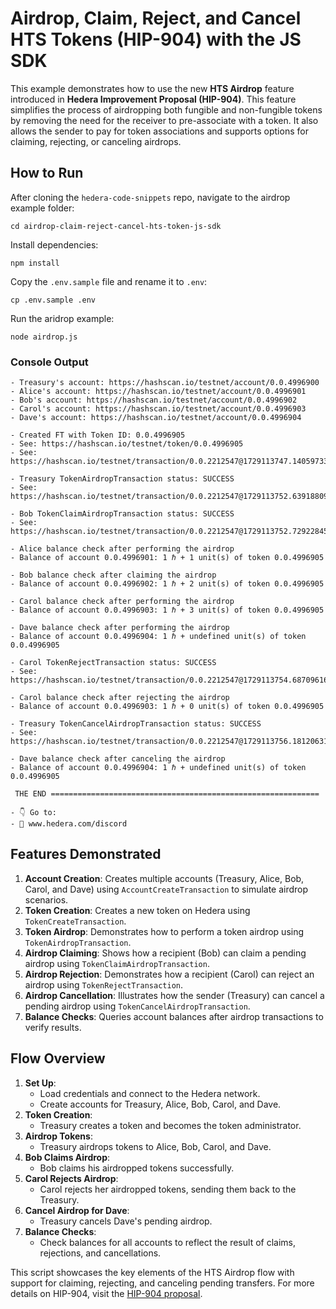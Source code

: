 # Airdrop, Claim, Reject, and Cancel HTS Tokens (HIP-904) with the JS SDK

This example demonstrates how to use the new **HTS Airdrop** feature introduced in **Hedera Improvement Proposal (HIP-904)**. This feature simplifies the process of airdropping both fungible and non-fungible tokens by removing the need for the receiver to pre-associate with a token. It also allows the sender to pay for token associations and supports options for claiming, rejecting, or canceling airdrops.

## How to Run

After cloning the `hedera-code-snippets` repo, navigate to the airdrop example folder:

```
cd airdrop-claim-reject-cancel-hts-token-js-sdk
```

Install dependencies:

```
npm install
```

Copy the `.env.sample` file and rename it to `.env`:

```
cp .env.sample .env
```

Run the aridrop example:

```
node airdrop.js
```

### Console Output

```
- Treasury's account: https://hashscan.io/testnet/account/0.0.4996900
- Alice's account: https://hashscan.io/testnet/account/0.0.4996901
- Bob's account: https://hashscan.io/testnet/account/0.0.4996902
- Carol's account: https://hashscan.io/testnet/account/0.0.4996903
- Dave's account: https://hashscan.io/testnet/account/0.0.4996904

- Created FT with Token ID: 0.0.4996905
- See: https://hashscan.io/testnet/token/0.0.4996905
- See: https://hashscan.io/testnet/transaction/0.0.2212547@1729113747.140597330

- Treasury TokenAirdropTransaction status: SUCCESS
- See: https://hashscan.io/testnet/transaction/0.0.2212547@1729113752.639188097

- Bob TokenClaimAirdropTransaction status: SUCCESS
- See: https://hashscan.io/testnet/transaction/0.0.2212547@1729113752.729228451

- Alice balance check after performing the airdrop
- Balance of account 0.0.4996901: 1 ℏ + 1 unit(s) of token 0.0.4996905

- Bob balance check after claiming the airdrop
- Balance of account 0.0.4996902: 1 ℏ + 2 unit(s) of token 0.0.4996905

- Carol balance check after performing the airdrop
- Balance of account 0.0.4996903: 1 ℏ + 3 unit(s) of token 0.0.4996905

- Dave balance check after performing the airdrop
- Balance of account 0.0.4996904: 1 ℏ + undefined unit(s) of token 0.0.4996905

- Carol TokenRejectTransaction status: SUCCESS
- See: https://hashscan.io/testnet/transaction/0.0.2212547@1729113754.687096165

- Carol balance check after rejecting the airdrop
- Balance of account 0.0.4996903: 1 ℏ + 0 unit(s) of token 0.0.4996905

- Treasury TokenCancelAirdropTransaction status: SUCCESS
- See: https://hashscan.io/testnet/transaction/0.0.2212547@1729113756.181206314

- Dave balance check after canceling the airdrop
- Balance of account 0.0.4996904: 1 ℏ + undefined unit(s) of token 0.0.4996905

 THE END ============================================================

- 👇 Go to:
- 🔗 www.hedera.com/discord
```

## Features Demonstrated

1. **Account Creation**: Creates multiple accounts (Treasury, Alice, Bob, Carol, and Dave) using `AccountCreateTransaction` to simulate airdrop scenarios.
2. **Token Creation**: Creates a new token on Hedera using `TokenCreateTransaction`.
3. **Token Airdrop**: Demonstrates how to perform a token airdrop using `TokenAirdropTransaction`.
4. **Airdrop Claiming**: Shows how a recipient (Bob) can claim a pending airdrop using `TokenClaimAirdropTransaction`.
5. **Airdrop Rejection**: Demonstrates how a recipient (Carol) can reject an airdrop using `TokenRejectTransaction`.
6. **Airdrop Cancellation**: Illustrates how the sender (Treasury) can cancel a pending airdrop using `TokenCancelAirdropTransaction`.
7. **Balance Checks**: Queries account balances after airdrop transactions to verify results.

## Flow Overview

1. **Set Up**:
   - Load credentials and connect to the Hedera network.
   - Create accounts for Treasury, Alice, Bob, Carol, and Dave.
2. **Token Creation**:
   - Treasury creates a token and becomes the token administrator.
3. **Airdrop Tokens**:
   - Treasury airdrops tokens to Alice, Bob, Carol, and Dave.
4. **Bob Claims Airdrop**:
   - Bob claims his airdropped tokens successfully.
5. **Carol Rejects Airdrop**:
   - Carol rejects her airdropped tokens, sending them back to the Treasury.
6. **Cancel Airdrop for Dave**:
   - Treasury cancels Dave's pending airdrop.
7. **Balance Checks**:
   - Check balances for all accounts to reflect the result of claims, rejections, and cancellations.

This script showcases the key elements of the HTS Airdrop flow with support for claiming, rejecting, and canceling pending transfers. For more details on HIP-904, visit the [HIP-904 proposal](https://hips.hedera.com/hip/hip-904).
